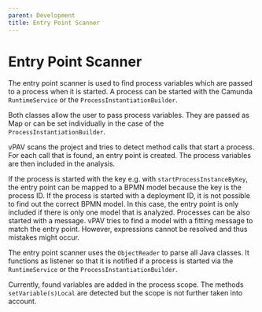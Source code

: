 ```yaml
---
parent: Development
title: Entry Point Scanner
---
```

# Entry Point Scanner
The entry point scanner is used to find process variables which are passed to a process when it is started.
A process can be started with the Camunda `RuntimeService` or the `ProcessInstantiationBuilder`.

Both classes allow the user to pass process variables. 
They are passed as Map or can be set individually in the case of the `ProcessInstantiationBuilder`.

vPAV scans the project and tries to detect method calls that start a process. For each call that is found, an entry point is created.
The process variables are then included in the analysis. 

If the process is started with the key e.g. with `startProcessInstanceByKey`, the entry point can be mapped to a BPMN model because the key is the process ID.
If the process is started with a deployment ID, it is not possible to find out the correct BPMN model. In this case, the entry point is only included if there is only one model that is analyzed.
Processes can be also started with a message. vPAV tries to find a model with a fitting message to match the entry point. However, expressions cannot be resolved and thus mistakes might occur.

The entry point scanner uses the `ObjectReader` to parse all Java classes. 
It functions as listener so that it is notified if a process is started via the `RuntimeService` or the `ProcessInstantiationBuilder`.

Currently, found variables are added in the process scope. 
The methods `setVariable(s)Local` are detected but the scope is not further taken into account.